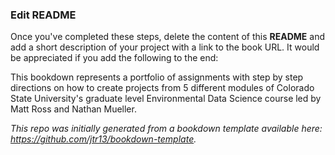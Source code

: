 

### Edit README

Once you've completed these steps, delete the content of this **README** and add a short description of your project with a link to the book URL. It would be appreciated if you add the following to the end:

This bookdown represents a portfolio of assignments with step by step directions on how to create projects from 5 different modules of Colorado State University's graduate level Environmental Data Science course led by Matt Ross and Nathan Mueller. 

*This repo was initially generated from a bookdown template available here: https://github.com/jtr13/bookdown-template.*



